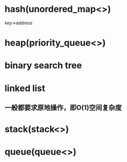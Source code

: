 # hash(unordered_map<>)
key->address

# heap(priority_queue<>)

# binary search tree

# linked list
## 一般都要求原地操作，即O(1)空间复杂度

# stack(stack<>)

# queue(queue<>)